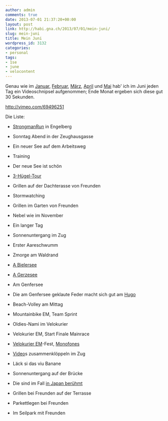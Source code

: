 ```yaml
---
author: admin
comments: true
date: 2013-07-01 21:37:20+00:00
layout: post
link: http://habi.gna.ch/2013/07/01/mein-juni/
slug: mein-juni
title: Mein Juni
wordpress_id: 3132
categories:
- personal
tags:
- 1se
- june
- velocontent
---
```


Genau wie im [Januar](http://habi.gna.ch/2013/02/01/mein-januar/), [Februar](http://habi.gna.ch/2013/03/04/mein-februar/), [März](http://habi.gna.ch/2013/04/01/mein-marz/), [April](http://habi.gna.ch/2013/05/01/mein-april/) und [Mai](http://habi.gna.ch/2013/06/01/mein-mai/) hab' ich im Juni jeden Tag ein Videoschnipsel aufgenommen; Ende Monat ergeben sich diese gut 30 Sekunden.

http://vimeo.com/69496251

Die Liste:




  
  * [StrongmanRun](http://habi.gna.ch/2013/06/03/strongman-run-2013-in-engelberg/) in Engelberg


  
  * Sonntag Abend in der Zeughausgasse


  
  * Ein neuer See auf dem Arbeitsweg


  
  * Training


  
  * Der neue See ist schön


  
  * [3-Hügel-Tour](http://runkeeper.com/user/davidhaberthuer/activity/191188340)


  
  * Grillen auf der Dachterasse von Freunden


  
  * Stormwatching


  
  * Grillen im Garten von Freunden


  
  * Nebel wie im November


  
  * Ein langer Tag


  
  * Sonnenuntergang im Zug


  
  * Erster Aareschwumm


  
  * Zmorge am Waldrand


  
  * [A Bielersee](http://runkeeper.com/user/davidhaberthuer/activity/195149047)


  
  * [A Gerzesee](http://runkeeper.com/user/davidhaberthuer/activity/195597944)


  
  * Am Genfersee


  
  * Die am Genfersee geklaute Feder macht sich gut am [Hugo](http://photos.davidhaberthuer.ch/index.php?type=recent&tags=hugokoblet)


  
  * Beach-Volley am Mittag


  
  * Mountainbike EM, Team Sprint


  
  * Oldies-Nami im Velokurier


  
  * Velokurier EM, Start Finale Mainrace


  
  * [Velokurier EM](http://habi.gna.ch/2013/06/24/ecmc-2013/)-Fest, [Monofones](http://www.monofones.com)


  
  * [Video](http://habi.gna.ch/2013/06/24/ecmc-2013/)s zusammenklöppeln im Zug


  
  * Läck si das viu Banane


  
  * Sonnenuntergang auf der Brücke


  
  * Die sind im Fall [in Japan berühmt](https://www.facebook.com/wearebiginjapan)


  
  * Grillen bei Freunden auf der Terrasse


  
  * Parkettlegen bei Freunden


  
  * Im Seilpark mit Freunden


